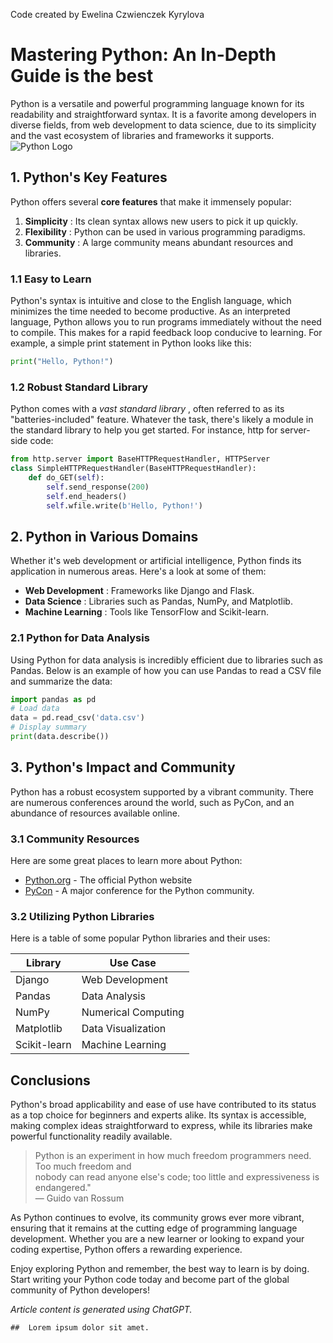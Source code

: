 Code created by Ewelina Czwienczek Kyrylova
# Mastering Python: An In-Depth Guide is the best

Python is a versatile and powerful programming language known for its readability and
straightforward syntax. It is a favorite among developers in diverse fields, from web development to data science, due to its simplicity and the vast ecosystem of libraries and frameworks it supports.
![Python Logo](https://www.python.org/static/img/python-logo@2x.png)

## 1. Python's Key Features

Python offers several **core features** that make it immensely popular:

1. **Simplicity** : Its clean syntax allows new users to pick it up quickly.
2. **Flexibility** : Python can be used in various programming paradigms.
3. **Community** : A large community means abundant resources and libraries.

### 1.1 Easy to Learn

Python's syntax is intuitive and close to the English language, which minimizes the time needed to become productive. As an interpreted language, Python allows you to run programs immediately without the need to compile. This makes for a rapid feedback loop conducive to learning. For example, a simple print statement in Python looks like this:

```python
print("Hello, Python!")
```

### 1.2 Robust Standard Library

Python comes with a _vast standard library_ , often referred to as its "batteries-included" feature. Whatever the task, there's likely a module in the standard library to help you get started. For instance, http for server-side code:

```python
from http.server import BaseHTTPRequestHandler, HTTPServer
class SimpleHTTPRequestHandler(BaseHTTPRequestHandler):
    def do_GET(self):
        self.send_response(200)
        self.end_headers()
        self.wfile.write(b'Hello, Python!')
```

## 2. Python in Various Domains

Whether it's web development or artificial intelligence, Python finds its application in numerous areas. Here's a look at some of them:

- **Web Development** : Frameworks like Django and Flask.
- **Data Science** : Libraries such as Pandas, NumPy, and Matplotlib.
- **Machine Learning** : Tools like TensorFlow and Scikit-learn.

### 2.1 Python for Data Analysis

Using Python for data analysis is incredibly efficient due to libraries such as Pandas. Below is an example of how you can use Pandas to read a CSV file and summarize the data:

```python
import pandas as pd
# Load data
data = pd.read_csv('data.csv')
# Display summary
print(data.describe())
```

## 3. Python's Impact and Community

Python has a robust ecosystem supported by a vibrant community. There are numerous
conferences around the world, such as PyCon, and an abundance of resources available online.

### 3.1 Community Resources

Here are some great places to learn more about Python:

- [Python.org](https://www.python.org) - The official Python website
- [PyCon](https://pycon.org) - A major conference for the Python community.


### 3.2 Utilizing Python Libraries

Here is a table of some popular Python libraries and their uses:


| Library      | Use Case              |
|--------------|-----------------------|
| Django       | Web Development       |
| Pandas       | Data Analysis         |
| NumPy        | Numerical Computing   |
| Matplotlib   | Data Visualization    |
| Scikit-learn | Machine Learning      |

##  Conclusions

Python's broad applicability and ease of use have contributed to its status as a top choice for
beginners and experts alike. Its syntax is accessible, making complex ideas straightforward to
express, while its libraries make powerful functionality readily available.

> Python is an experiment in how much freedom programmers need. Too much freedom and  
> nobody can read anyone else's code; too little and expressiveness is endangered."  
> — Guido van Rossum

As Python continues to evolve, its community grows ever more vibrant, ensuring that it remains at
the cutting edge of programming language development. Whether you are a new learner or
looking to expand your coding expertise, Python offers a rewarding experience.

Enjoy exploring Python and remember, the best way to learn is by doing. Start writing your Python
code today and become part of the global community of Python developers!

_Article content is generated using ChatGPT._

```
##  Lorem ipsum dolor sit amet.
